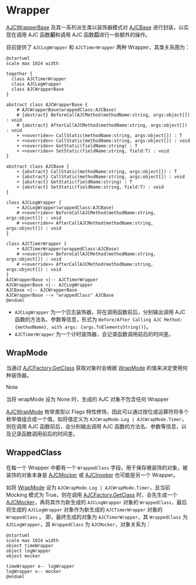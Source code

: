 # Wrapper

[AJCWrapperBase](xref:YVR.AndroidDevice.Core.AJCWrapperBase) 及其一系列派生类以装饰器模式对 [AJCBase](xref:YVR.AndroidDevice.Core.AJCBase) 进行封装，以实现在调用 AJC 函数**前**和调用 AJC 函数**后**进行一些额外的操作。

目前提供了 `AJCLogWrapper` 和 `AJCTimerWrapper` 两种 Wrapper，其类关系图为：
```plantuml
@startuml
scale max 1024 width

together {
  class AJCTimerWrapper
  class AJCLogWrapper
  class AJCWrapperBase
}

abstract class AJCWrapperBase {
    # AJCWrapperBase(wrappedClass:AJCBase)
    # {abstract} BeforeCallAJCMethod(methodName:string, args:object[]) : void
    # {abstract} AfterCallAJCMethod(methodName:string, args:object[]) : void
    + <<override>> CallStatic(methodName:string, args:object[]) : T
    + <<override>> CallStatic(methodName:string, args:object[]) : void
    + <<override>> GetStatic(fieldName:string) : T
    + <<override>> SetStatic(fieldName:string, field:T) : void
}

abstract class AJCBase {
    + {abstract} CallStatic(methodName:string, args:object[]) : T
    + {abstract} CallStatic(methodName:string, args:object[]) : void
    + {abstract} GetStatic(fieldName:string) : T
    + {abstract} SetStatic(fieldName:string, field:T) : void
}

class AJCLogWrapper {
    + AJCLogWrapper(wrappedClass:AJCBase)
    # <<override>> BeforeCallAJCMethod(methodName:string, args:object[]) : void
    # <<override>> AfterCallAJCMethod(methodName:string, args:object[]) : void
}

class AJCTimerWrapper {
    + AJCTimerWrapper(wrappedClass:AJCBase)
    # <<override>> BeforeCallAJCMethod(methodName:string, args:object[]) : void
    # <<override>> AfterCallAJCMethod(methodName:string, args:object[]) : void
}
AJCWrapperBase <|-- AJCTimerWrapper
AJCWrapperBase <|-- AJCLogWrapper
AJCBase <|-- AJCWrapperBase
AJCWrapperBase --> "wrappedClass" AJCBase
@enduml
```

-   `AJCLogWrapper` 为一个日志装饰器，将在调用函数前后，分别输出调用 AJC 函数的方法名、参数等信息，形式为 `Before/After Calling AJC Method: {methodName}, with args: {args.ToElementsString()}`。
-   `AJCTimerWrapper` 为一个计时装饰器，会记录函数调用前后的时间差。

## WrapMode

当通过 [AJCFactory.GetClass](<xref:YVR.AndroidDevice.Core.AJCFactory.GetClass(System.String)>) 获取对象时会根据 [WrapMode](xref:YVR.AndroidDevice.Core.AJCFactory.wrapMode) 的值来决定使用何种装饰器。

> [!Note]
> 当将 wrapMode 设为 None 时，生成的 AJC 对象不包含任何 Wrapper

[AJCWrapMode](xref:YVR.AndroidDevice.Core.AJCWrapMode) 枚举类型以 Flags 特性修饰，因此可以通过按位或运算符将多个枚举值组合成一个值。如将值定义为 `AJCWrapMode.Log | AJCWrapMode.Timer`，则在调用 AJC 函数前后，会分别输出调用 AJC 函数的方法名、参数等信息，以及记录函数调用前后的时间差。

## WrappedClass

在每一个 Wrapper 中都有一个 `WrappedClass` 字段，用于保存被装饰的对象，被装饰的对象本身是 [AJCMocker](xref:YVR.AndroidDevice.Core.AJCMocker) 或 [AJCInvoker](xref:YVR.AndroidDevice.Core.AJCInvoker) 也可能是另一个 Wrapper。

如将 [WrapMode](xref:YVR.AndroidDevice.Core.AJCFactory.wrapMode) 设为 `AJCWrapMode.Log | AJCWrapMode.Timer`，且当前 Mocking 模式为 True，则在调用 [AJCFactory.GetClass](<xref:YVR.AndroidDevice.Core.AJCFactory.GetClass(System.String)>) 时，会先生成一个 [AJCMocker](xref:YVR.AndroidDevice.Core.AJCMocker)，再将其作为新生成的 `AJCLogWrapper` 对象的 `WrappedClass`，最后将生成的 `AJCLogWrapper` 对象作为新生成的 `AJCTimerWrapper` 对象的 `WrappedClass` 。
即，最终生成的对象为 `AJCTimerWrapper`，其 `WrappedClass` 为 `AJCLogWrapper`，其 `WrappedClass` 为 `AJCMocker`，对象关系为：

```plantuml
@startuml
scale max 1024 width
object timeWrapper
object logWrapper
object mocker

timeWrapper o-- logWrapper
logWrapper o-- mocker
@enduml
```
